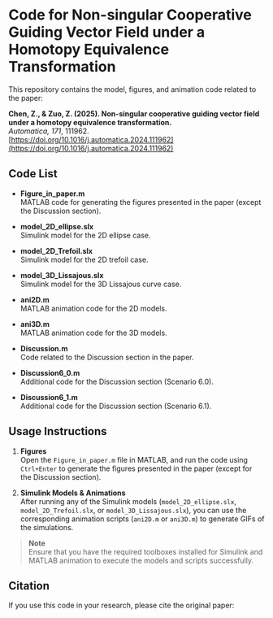 # Code for Non-singular Cooperative Guiding Vector Field under a Homotopy Equivalence Transformation

This repository contains the model, figures, and animation code related to the paper:

**Chen, Z., & Zuo, Z. (2025). Non-singular cooperative guiding vector field under a homotopy equivalence transformation.**  
*Automatica, 171*, 111962.  
[https://doi.org/10.1016/j.automatica.2024.111962](https://doi.org/10.1016/j.automatica.2024.111962)

## Code List

- **Figure_in_paper.m**  
  MATLAB code for generating the figures presented in the paper (except the Discussion section).
  
- **model_2D_ellipse.slx**  
  Simulink model for the 2D ellipse case.

- **model_2D_Trefoil.slx**  
  Simulink model for the 2D trefoil case.

- **model_3D_Lissajous.slx**  
  Simulink model for the 3D Lissajous curve case.

- **ani2D.m**  
  MATLAB animation code for the 2D models.

- **ani3D.m**  
  MATLAB animation code for the 3D models.

- **Discussion.m**  
  Code related to the Discussion section in the paper.

- **Discussion6_0.m**  
  Additional code for the Discussion section (Scenario 6.0).

- **Discussion6_1.m**  
  Additional code for the Discussion section (Scenario 6.1).

## Usage Instructions

1. **Figures**  
   Open the `Figure_in_paper.m` file in MATLAB, and run the code using `Ctrl+Enter` to generate the figures presented in the paper (except for the Discussion section).

2. **Simulink Models & Animations**  
   After running any of the Simulink models (`model_2D_ellipse.slx`, `model_2D_Trefoil.slx`, or `model_3D_Lissajous.slx`), you can use the corresponding animation scripts (`ani2D.m` or `ani3D.m`) to generate GIFs of the simulations.

> **Note**  
> Ensure that you have the required toolboxes installed for Simulink and MATLAB animation to execute the models and scripts successfully.

## Citation

If you use this code in your research, please cite the original paper:

